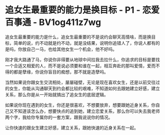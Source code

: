 # 追女生最重要的能力是换目标 - P1 - 恋爱百事通 - BV1og411z7wg

追女生最重要的能力是什么，追女生最重要的不是说约会聊天高情啥，而是换目标，简单的说，约不动就是约不动，就是没结果，说明你追错人了，你说人都有的是吗，你放自己一马，也给其他女生一个机会，他不好吗。

刚才我大路通了马，你说你非得要从地球中间拉我去拉什么，你追求的目标是要找一个合适又相爱的人，而不是说必须要和谁在一起，相互奔赴的那叫爱情，爱而不得的都是孽缘，你说你盲目的痴想，那不就是造孽吗。

当然如果说你跟女生交流相处，屡屡碰壁，无论是现在喜欢女生，还是以前交往过的女生，你能从沟通聊天到约会都比较的艰难，不知道如何去跟她建立好感，建立关系，那么你是从一开始就搞出了追女生的底层逻辑。

如果说你现在遇到的女生，你还是很喜欢，不想要放弃，想要跟她近身关系，你自己又不知道该怎么办，想要快点的追到她，建立恋爱关系，那么你可以失去我老师两个字，我给你专属你的一套方案，跟我说说你的情况。

让你快速的跟女生建立好感，建立关系，跟她快速的近身关系在一起。